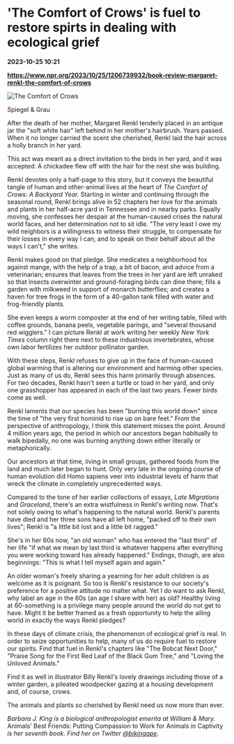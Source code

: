# 'The Comfort of Crows' is fuel to restore spirts in dealing with ecological grief

**2023-10-25 10:21**

**https://www.npr.org/2023/10/25/1206739932/book-review-margaret-renkl-the-comfort-of-crows**

 ![The Comfort of Crows](https://media.npr.org/assets/img/2023/10/24/crows_custom-032fd85b750ebc37e8159ad5a3adc8d5c0b9c036-s1100-c50.jpg) 

Spiegel & Grau

After the death of her mother, Margaret Renkl tenderly placed in an antique jar the "soft white hair" left behind in her mother's hairbrush. Years passed. When it no longer carried the scent she cherished, Renkl laid the hair across a holly branch in her yard.

This act was meant as a direct invitation to the birds in her yard, and it was accepted: A chickadee flew off with the hair for the nest she was building.

Renkl devotes only a half-page to this story, but it conveys the beautiful tangle of human and other-animal lives at the heart of _The Comfort of Crows: A Backyard Year._ Starting in winter and continuing through the seasonal round, Renkl brings alive in 52 chapters her love for the animals and plants in her half-acre yard in Tennessee and in nearby parks. Equally moving, she confesses her despair at the human-caused crises the natural world faces, and her determination not to sit idle. "The very least I owe my wild neighbors is a willingness to witness their struggle, to compensate for their losses in every way I can, and to speak on their behalf about all the ways I can't," she writes.

Renkl makes good on that pledge. She medicates a neighborhood fox against mange, with the help of a trap, a bit of bacon, and advice from a veterinarian; ensures that leaves from the trees in her yard are left unraked so that insects overwinter and ground-foraging birds can dine there; fills a garden with milkweed in support of monarch butterflies; and creates a haven for tree frogs in the form of a 40-gallon tank filled with water and frog-friendly plants.

She even keeps a worm composter at the end of her writing table, filled with coffee grounds, banana peels, vegetable parings, and "several thousand red wigglers." I can picture Renkl at work writing her weekly _New York Times_ column right there next to these industrious invertebrates, whose own labor fertilizes her outdoor pollinator garden.

With these steps, Renkl refuses to give up in the face of human-caused global warming that is altering our environment and harming other species. Just as many of us do, Renkl sees this harm primarily through absences. For two decades, Renkl hasn't seen a turtle or toad in her yard, and only one grasshopper has appeared in each of the last two years. Fewer birds come as well.

Renkl laments that our species has been "burning this world down" since the time of "the very first hominid to rise up on bare feet." From the perspective of anthropology, I think this statement misses the point. Around 4 million years ago, the period in which our ancestors began habitually to walk bipedally, no one was burning anything down either literally or metaphorically.

Our ancestors at that time, living in small groups, gathered foods from the land and much later began to hunt. Only very late in the ongoing course of human evolution did Homo sapiens veer into industrial levels of harm that wreck the climate in completely unprecedented ways.

Compared to the tone of her earlier collections of essays, _Late Migrations_ and _Graceland_, there's an extra wistfulness in Renkl's writing now. That's not solely owing to what's happening to the natural world. Renkl's parents have died and her three sons have all left home, "packed off to their own lives"; Renkl is "a little bit lost and a little bit ragged."

She's in her 60s now, "an old woman" who has entered the "last third" of her life "if what we mean by last third is whatever happens after everything you were working toward has already happened." Endings, though, are also beginnings: "This is what I tell myself again and again."

An older woman's freely sharing a yearning for her adult children is as welcome as it is poignant. So too is Renkl's resistance to our society's preference for a positive attitude no matter what. Yet I do want to ask Renkl, why label an age in the 60s (an age I share with her) as old? Healthy living at 60-something is a privilege many people around the world do not get to have. Might it be better framed as a fresh opportunity to help the ailing world in exactly the ways Renkl pledges?

In these days of climate crisis, the phenomenon of ecological grief is real. In order to seize opportunities to help, many of us do require fuel to restore our spirits. Find that fuel in Renkl's chapters like "The Bobcat Next Door," "Praise Song for the First Red Leaf of the Black Gum Tree," and "Loving the Unloved Animals."

Find it as well in illustrator Billy Renkl's lovely drawings including those of a winter garden, a pileated woodpecker gazing at a housing development and, of course, crows.

The animals and plants so cherished by Renkl need us now more than ever.

_Barbara J. King is a biological anthropologist emerita at William & Mary._ Animals' Best Friends: Putting Compassion to Work for Animals in Captivity _is her seventh book. Find her on Twitter_ [_@bjkingape_](https://urldefense.com/v3/__https:/twitter.com/bjkingape__;!!Iwwt!BAeIwfAGCiX__cFRtM8--3vc8UpSgpcexxGLIloDXMFDIMH1cw4OiwUJuWGhfQ$).
